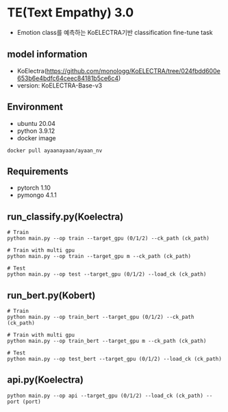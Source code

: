 # TE(Text Empathy) 3.0
- Emotion class를 예측하는 KoELECTRA기반 classification fine-tune task

## model information
- KoElectra(https://github.com/monologg/KoELECTRA/tree/024fbdd600e653b6e4bdfc64ceec84181b5ce6c4)
- version: KoELECTRA-Base-v3

## Environment
- ubuntu 20.04
- python 3.9.12
- docker image
```
docker pull ayaanayaan/ayaan_nv
```

## Requirements
- pytorch 1.10
- pymongo 4.1.1


## run_classify.py(Koelectra)
```
# Train
python main.py --op train --target_gpu (0/1/2) --ck_path (ck_path)

# Train with multi gpu
python main.py --op train --target_gpu m --ck_path (ck_path)

# Test
python main.py --op test --target_gpu (0/1/2) --load_ck (ck_path)

```

## run_bert.py(Kobert)
```
# Train
python main.py --op train_bert --target_gpu (0/1/2) --ck_path (ck_path)

# Train with multi gpu
python main.py --op train_bert --target_gpu m --ck_path (ck_path)

# Test
python main.py --op test_bert --target_gpu (0/1/2) --load_ck (ck_path)

```

## api.py(Koelectra)
```
python main.py --op api --target_gpu (0/1/2) --load_ck (ck_path) --port (port)
```
